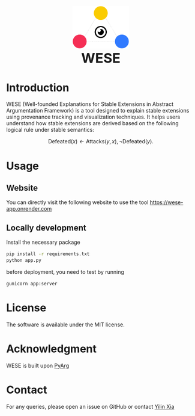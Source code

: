 
<p align="center">
    <img src="./assets/logo.png" alt="WESE Logo" width="150">
    <br>
    <strong style="font-size: 36px;">WESE</strong>
</p>

# Introduction

WESE (Well-founded Explanations for Stable Extensions in Abstract Argumentation Framework) is a tool designed to explain stable extensions using provenance tracking and visualization techniques. It helps users understand how stable extensions are derived based on the following logical rule under stable semantics:

$$
\text{Defeated}(x) \leftarrow \text{Attacks}(y, x), \neg \text{Defeated}(y).
$$

# Usage 

## Website
You can directly visit the following website to use the tool
https://wese-app.onrender.com

## Locally development
Install the necessary package
```bash
pip install -r requirements.txt
python app.py
```
before deployment, you need to test by running
```bash
gunicorn app:server
```

# License
The software is available under the MIT license.


# Acknowledgment
WESE is built upon [PyArg](https://github.com/DaphneOdekerken/PyArg)

# Contact
For any queries, please open an issue on GitHub or contact [Yilin Xia](https://yilinxia.com/)